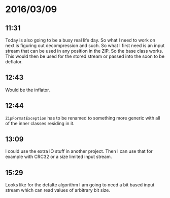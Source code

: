 # 2016/03/09

## 11:31

Today is also going to be a busy real life day. So what I need to work on next
is figuring out decompression and such. So what I first need is an input stream
that can be used in any position in the ZIP. So the base class works. This
would then be used for the stored stream or passed into the soon to be
deflator.

## 12:43

Would be the inflator.

## 12:44

`ZipFormatException` has to be renamed to something more generic with all of
the inner classes residing in it.

## 13:09

I could use the extra IO stuff in another project. Then I can use that for
example with CRC32 or a size limited input stream.

## 15:29

Looks like for the defalte algorithm I am going to need a bit based input
stream which can read values of arbitrary bit size.

